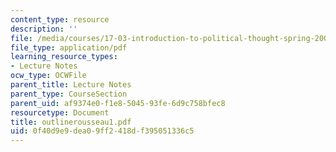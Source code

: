 ```yaml
---
content_type: resource
description: ''
file: /media/courses/17-03-introduction-to-political-thought-spring-2004/0f40d9e9dea09ff2418df395051336c5_outlinerousseau1.pdf
file_type: application/pdf
learning_resource_types:
- Lecture Notes
ocw_type: OCWFile
parent_title: Lecture Notes
parent_type: CourseSection
parent_uid: af9374e0-f1e8-5045-93fe-6d9c758bfec8
resourcetype: Document
title: outlinerousseau1.pdf
uid: 0f40d9e9-dea0-9ff2-418d-f395051336c5
---
```

